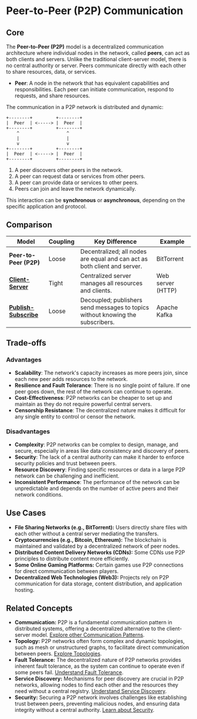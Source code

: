 # Peer-to-Peer (P2P) Communication

## Core

The **Peer-to-Peer (P2P)** model is a decentralized communication architecture where individual nodes in the network, called **peers**, can act as both clients and servers. Unlike the traditional client-server model, there is no central authority or server. Peers communicate directly with each other to share resources, data, or services.

-   **Peer**: A node in the network that has equivalent capabilities and responsibilities. Each peer can initiate communication, respond to requests, and share resources.

The communication in a P2P network is distributed and dynamic:

```
+--------+         +--------+
|  Peer  | <-----> |  Peer  |
+--------+         +--------+
    ^                  ^
    |                  |
    v                  v
+--------+         +--------+
|  Peer  | <-----> |  Peer  |
+--------+         +--------+
```

1.  A peer discovers other peers in the network.
2.  A peer can request data or services from other peers.
3.  A peer can provide data or services to other peers.
4.  Peers can join and leave the network dynamically.

This interaction can be **synchronous** or **asynchronous**, depending on the specific application and protocol.

## Comparison

| Model | Coupling | Key Difference | Example |
|---|---|---|---|
| **Peer-to-Peer (P2P)** | Loose | Decentralized; all nodes are equal and can act as both client and server. | BitTorrent |
| **[Client-Server](../client-server)** | Tight | Centralized server manages all resources and clients. | Web server (HTTP) |
| **[Publish-Subscribe](../pubsub)** | Loose | Decoupled; publishers send messages to topics without knowing the subscribers. | Apache Kafka |

## Trade-offs

### Advantages

-   **Scalability**: The network's capacity increases as more peers join, since each new peer adds resources to the network.
-   **Resilience and Fault Tolerance**: There is no single point of failure. If one peer goes down, the rest of the network can continue to operate.
-   **Cost-Effectiveness**: P2P networks can be cheaper to set up and maintain as they do not require powerful central servers.
-   **Censorship Resistance**: The decentralized nature makes it difficult for any single entity to control or censor the network.

### Disadvantages

-   **Complexity**: P2P networks can be complex to design, manage, and secure, especially in areas like data consistency and discovery of peers.
-   **Security**: The lack of a central authority can make it harder to enforce security policies and trust between peers.
-   **Resource Discovery**: Finding specific resources or data in a large P2P network can be challenging and inefficient.
-   **Inconsistent Performance**: The performance of the network can be unpredictable and depends on the number of active peers and their network conditions.

## Use Cases

-   **File Sharing Networks (e.g., BitTorrent):** Users directly share files with each other without a central server mediating the transfers.
-   **Cryptocurrencies (e.g., Bitcoin, Ethereum):** The blockchain is maintained and validated by a decentralized network of peer nodes.
-   **Distributed Content Delivery Networks (CDNs):** Some CDNs use P2P principles to distribute content more efficiently.
-   **Some Online Gaming Platforms:** Certain games use P2P connections for direct communication between players.
-   **Decentralized Web Technologies (Web3):** Projects rely on P2P communication for data storage, content distribution, and application hosting.

## Related Concepts

-   **Communication:** P2P is a fundamental communication pattern in distributed systems, offering a decentralized alternative to the client-server model. [Explore other Communication Patterns](../README.md).
-   **Topology:** P2P networks often form complex and dynamic topologies, such as mesh or unstructured graphs, to facilitate direct communication between peers. [Explore Topologies](../../topology/README.md).
-   **Fault Tolerance:** The decentralized nature of P2P networks provides inherent fault tolerance, as the system can continue to operate even if some peers fail. [Understand Fault Tolerance](../../fault-tolerance/README.md).
-   **Service Discovery:** Mechanisms for peer discovery are crucial in P2P networks, allowing nodes to find each other and the resources they need without a central registry. [Understand Service Discovery](../../service-discovery/README.md).
-   **Security:** Securing a P2P network involves challenges like establishing trust between peers, preventing malicious nodes, and ensuring data integrity without a central authority. [Learn about Security](../../security/README.md).
